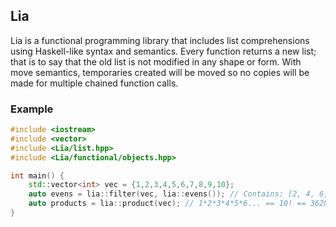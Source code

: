 ## Lia

Lia is a functional programming library that includes list comprehensions using Haskell-like syntax and semantics. Every function returns a new list; that is to say that the old list is not modified in any shape or form. With move semantics, temporaries created will be moved so no copies will be made for multiple chained function calls.

### Example

```cpp
#include <iostream>
#include <vector>
#include <Lia/list.hpp>
#include <Lia/functional/objects.hpp>

int main() {
    std::vector<int> vec = {1,2,3,4,5,6,7,8,9,10};
    auto evens = lia::filter(vec, lia::evens()); // Contains: [2, 4, 6, 8, 10]
    auto products = lia::product(vec); // 1*2*3*4*5*6... == 10! == 3628800
}
```

